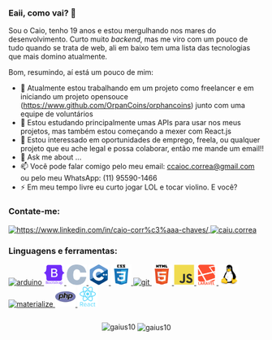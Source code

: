 ### Eaii, como vai? 👋

Sou o Caio, tenho 19 anos e estou mergulhando nos mares do desenvolvimento.
Curto muito *backend*, mas me viro com um pouco de tudo quando se trata de web, ali em baixo tem uma lista das tecnologias que mais domino atualmente.

Bom, resumindo, aí está um pouco de mim:

- 🔭 Atualmente estou trabalhando em um projeto como freelancer e em iniciando um projeto opensouce (https://www.github.com/OrpanCoins/orphancoins) junto com uma equipe de voluntários
- 🌱 Estou estudando principalmente umas APIs para usar nos meus projetos, mas também estou começando a mexer com React.js 
- 👯 Estou interessado em oportunidades de emprego, freela, ou qualquer projeto que eu ache legal e possa colaborar, então me mande um email!! 
- 💬 Ask me about ...
- 📫 Você pode falar comigo pelo meu email: ccaioc.correa@gmail.com ou pelo meu WhatsApp: (11) 95590-1466
- ⚡ Em meu tempo livre eu curto jogar LOL e tocar violino. E você?


<h3 align="left">Contate-me:</h3>
<p align="left">
  <a href="https://linkedin.com/in/https://www.linkedin.com/in/caio-corr%c3%aaa-chaves/" target="blank">
     <img align="center" src="https://cdn.jsdelivr.net/npm/simple-icons@3.0.1/icons/linkedin.svg" 
          alt="https://www.linkedin.com/in/caio-corr%c3%aaa-chaves/" height="30" width="40" />
   </a>
  <a href="https://instagram.com/caiu.correa" target="blank">
    <img align="center" src="https://cdn.jsdelivr.net/npm/simple-icons@3.0.1/icons/instagram.svg" alt="caiu.correa" height="30" width="40" />
  </a>
</p>

<h3 align="left">Linguagens e ferramentas:</h3>
<p align="left"> 
  <a href="https://www.arduino.cc/" target="_blank"> 
    <img src="https://cdn.worldvectorlogo.com/logos/arduino-1.svg" alt="arduino" width="40" height="40"/> 
  </a> 
  <a href="https://getbootstrap.com" target="_blank"> 
    <img src="https://raw.githubusercontent.com/devicons/devicon/master/icons/bootstrap/bootstrap-plain-wordmark.svg" alt="bootstrap" width="40" height="40"/>       
  </a> 
  <a href="https://www.cprogramming.com/" target="_blank"> 
    <img src="https://raw.githubusercontent.com/devicons/devicon/master/icons/c/c-original.svg" alt="c" width="40" height="40"/> 
  </a> 
  <a href="https://www.w3schools.com/cpp/" target="_blank"> 
    <img src="https://raw.githubusercontent.com/devicons/devicon/master/icons/cplusplus/cplusplus-original.svg" alt="cplusplus" width="40" height="40"/> 
  </a> 
  <a href="https://www.w3schools.com/css/" target="_blank"> 
    <img src="https://raw.githubusercontent.com/devicons/devicon/master/icons/css3/css3-original-wordmark.svg" alt="css3" width="40" height="40"/> 
  </a> 
  <a href="https://git-scm.com/" target="_blank"> 
    <img src="https://www.vectorlogo.zone/logos/git-scm/git-scm-icon.svg" alt="git" width="40" height="40"/> 
  </a> 
  <a href="https://www.w3.org/html/" target="_blank">
    <img src="https://raw.githubusercontent.com/devicons/devicon/master/icons/html5/html5-original-wordmark.svg" alt="html5" width="40" height="40"/> 
  </a> 
  <a href="https://developer.mozilla.org/en-US/docs/Web/JavaScript" target="_blank"> 
    <img src="https://raw.githubusercontent.com/devicons/devicon/master/icons/javascript/javascript-original.svg" alt="javascript" width="40" height="40"/> 
  </a> 
  <a href="https://laravel.com/" target="_blank"> 
    <img src="https://raw.githubusercontent.com/devicons/devicon/master/icons/laravel/laravel-plain-wordmark.svg" alt="laravel" width="40" height="40"/> 
  </a> 
  <a href="https://www.linux.org/" target="_blank"> 
    <img src="https://raw.githubusercontent.com/devicons/devicon/master/icons/linux/linux-original.svg" alt="linux" width="40" height="40"/> 
  </a> 
  <a href="https://materializecss.com/" target="_blank"> 
    <img src="https://raw.githubusercontent.com/prplx/svg-logos/5585531d45d294869c4eaab4d7cf2e9c167710a9/svg/materialize.svg" 
         alt="materialize" width="40" height="40"/> 
  </a> 
  <a href="https://www.php.net" target="_blank"> 
    <img src="https://raw.githubusercontent.com/devicons/devicon/master/icons/php/php-original.svg" alt="php" width="40" height="40"/> 
  </a> 
  <a href="https://reactjs.org/" target="_blank"> 
    <img src="https://raw.githubusercontent.com/devicons/devicon/master/icons/react/react-original-wordmark.svg" alt="react" width="40" height="40"/> 
  </a> 
</p>

<div style="display:flex;flex-direction:row;justify-content:center;">
  <p><img align="left" src="https://github-readme-stats.vercel.app/api/top-langs?username=gaius10&show_icons=true&locale=en&layout=compact" alt="gaius10" /></p>

  <p>&nbsp;<img align="center" src="https://github-readme-stats.vercel.app/api?username=gaius10&show_icons=true&locale=en" alt="gaius10" /></p>
</div>
